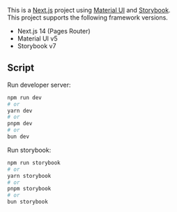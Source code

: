 This is a [Next.js](https://nextjs.org/) project using [Material UI](https://mui.com/) and [Storybook](https://storybook.js.org/).  
This project supports the following framework versions.

- Next.js 14 (Pages Router)
- Material UI v5
- Storybook v7

## Script

Run developer server:

```bash
npm run dev
# or
yarn dev
# or
pnpm dev
# or
bun dev
```

Run storybook:

```bash
npm run storybook
# or
yarn storybook
# or
pnpm storybook
# or
bun storybook
```
